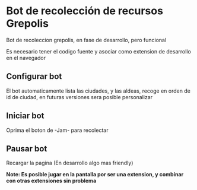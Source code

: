 # Bot de recolección de recursos Grepolis

Bot de recoleccion grepolis, en fase de desarrollo, pero funcional

Es necesario tener el codigo fuente y asociar como extension de desarrollo en el navegador

## Configurar bot

El bot automaticamente lista las ciudades, y las aldeas, recoge en orden de id de ciudad, en futuras versiones sera posible personalizar

## Iniciar bot

Oprima el boton de -Jam- para recolectar

## Pausar bot

Recargar la pagina (En desarrollo algo mas friendly)

**Note: Es posible jugar en la pantalla por ser una extension, y combinar con otras extensiones sin problema**
